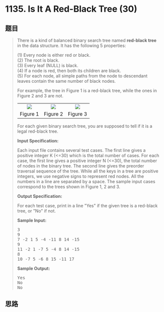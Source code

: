 <h1>1135. Is It A Red-Black Tree (30)</h1>

## 题目

> <div id="problemContent">
> <p>There is a kind of balanced binary search tree named <b>red-black tree</b> in the data structure. It has the following 5 properties:</p>
> <p>
> (1) Every node is either red or black.<br/>
> (2) The root is black.<br/>
> (3) Every leaf (NULL) is black.<br/>
> (4) If a node is red, then both its children are black.<br/>
> (5) For each node, all simple paths from the node to descendant leaves contain the same number of black nodes.
> </p>
> <p>For example, the tree in Figure 1 is a red-black tree, while the ones in Figure 2 and 3 are not.</p>
> <center>
> <table>
> <tr>
> <td><center><img src="http://nos.patest.cn/pc_ovw0hp2a4xp.jpg"/></center></td>
> <td><center><img src="http://nos.patest.cn/pc_ovw0huh8oas.jpg"/></center></td>
> <td><center><img src="http://nos.patest.cn/pc_ovw0jb719kh.jpg"/></center></td>
> </tr>
> <tr>
> <td><center>Figure 1</center></td>
> <td><center>Figure 2</center></td>
> <td><center>Figure 3</center></td>
> </tr>
> </table>
> </center>
> <p>For each given binary search tree, you are supposed to tell if it is a legal red-black tree.</p>
> <p><b>
> Input Specification:
> </b></p>
> <p>Each input file contains several test cases.  The first line gives a positive integer K (&lt;=30) which is the total number of cases.  For each case, the first line gives a positive integer N (&lt;=30), the total number of nodes in the binary tree.  The second line gives the preorder traversal sequence of the tree.  While all the keys in a tree are positive integers, we use negative signs to represent red nodes.  All the numbers in a line are separated by a space.  The sample input cases correspond to the trees shown in Figure 1, 2 and 3.</p>
> <p><b>
> Output Specification:
> </b></p>
> <p>For each test case, print in a line "Yes" if the given tree is a red-black tree, or "No" if not.</p>
> <b>Sample Input:</b><pre>
> 3
> 9
> 7 -2 1 5 -4 -11 8 14 -15
> 9
> 11 -2 1 -7 5 -4 8 14 -15
> 8
> 10 -7 5 -6 8 15 -11 17
> </pre>
> <b>Sample Output:</b><pre>
> Yes
> No
> No
> </pre>
> </div>

## 思路

